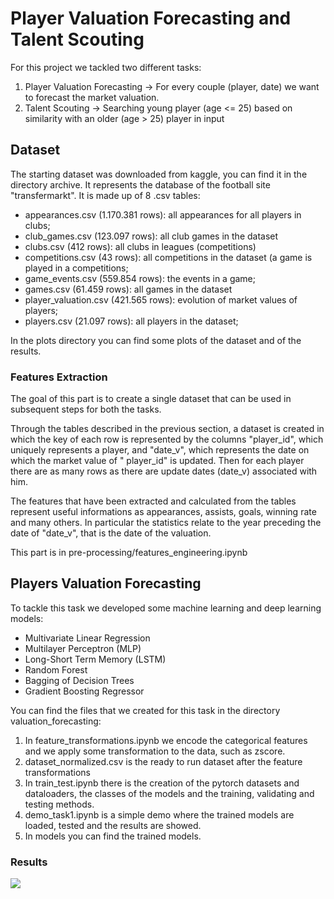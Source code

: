 # Player Valuation Forecasting and Talent Scouting
For this project we tackled two different tasks:
1. Player Valuation Forecasting -> For every couple (player, date) we want to forecast the market valuation.
2. Talent Scouting -> Searching young player (age <= 25) based on similarity with an older (age > 25) player in input

## Dataset
The starting dataset was downloaded from kaggle, you can find it in the directory archive. It represents the database of the football site "transfermarkt". It is made up of 8 .csv tables:
- appearances.csv (1.170.381 rows): all appearances for all players in clubs;
- club_games.csv (123.097 rows): all club games in the dataset
- clubs.csv (412 rows): all clubs in leagues (competitions)
- competitions.csv (43 rows): all competitions in the dataset (a game is played in a competitions;
- game_events.csv (559.854 rows): the events in a game;
- games.csv (61.459 rows): all games in the dataset
- player_valuation.csv (421.565 rows): evolution of market values of players;
- players.csv (21.097 rows): all players in the dataset;

In the plots directory you can find some plots of the dataset and of the results.

### Features Extraction
The goal of this part is to create a single dataset that can be used in subsequent steps for both the tasks. 

Through the tables described in the previous section, a dataset is created in which the key of each row is represented by the columns "player_id", which uniquely represents a player, and "date_v", which represents the date on which the market value of " player_id" is updated. Then for each player there are as many rows as there are update dates (date_v) associated with him.

The features that have been extracted and calculated from the tables represent useful informations as appearances, assists, goals, winning rate and many others. In particular the statistics relate to the year preceding the date of "date_v", that is the date of the valuation.

This part is in pre-processing/features_engineering.ipynb


## Players Valuation Forecasting
To tackle this task we developed some machine learning and deep learning models:
-  Multivariate Linear Regression
-  Multilayer Perceptron (MLP) 
-  Long-Short Term Memory (LSTM)
-  Random Forest
-  Bagging of Decision Trees
-  Gradient Boosting Regressor

You can find the files that we created for this task in the directory valuation_forecasting: 
1. In feature_transformations.ipynb we encode the categorical features and we apply some transformation to the data, such as zscore.
2. dataset_normalized.csv is the ready to run dataset after the feature transformations
3. In train_test.ipynb there is the creation of the pytorch datasets and dataloaders, the classes of the models and the training, validating and testing methods.
4. demo_task1.ipynb is a simple demo where the trained models are loaded, tested and the results are showed.
5. In models you can find the trained models.   

### Results 
![](https://github.com/mguarins/BDC_project/blob/main/plots/tables.png)


